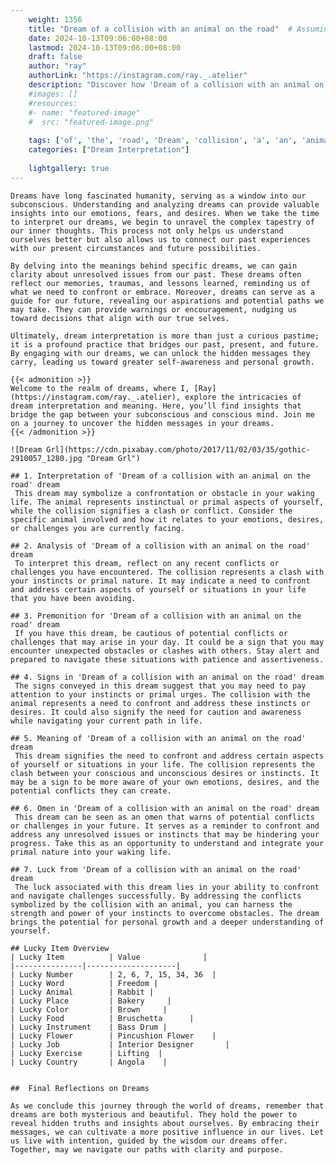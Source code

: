 ```yaml
---
    weight: 1356
    title: "Dream of a collision with an animal on the road"  # Assuming 'title' column exists
    date: 2024-10-13T09:06:00+08:00
    lastmod: 2024-10-13T09:06:00+08:00
    draft: false
    author: "ray"
    authorLink: "https://instagram.com/ray._.atelier"
    description: "Discover how 'Dream of a collision with an animal on the road' can interpret your future and uncover its significant meanings in your life."
    #images: []
    #resources:
    #- name: "featured-image"
    #  src: "featured-image.png"
    
    tags: ['of', 'the', 'road', 'Dream', 'collision', 'a', 'an', 'animal', 'on', 'with']
    categories: ["Dream Interpretation"]
    
    lightgallery: true
---
```

    
    Dreams have long fascinated humanity, serving as a window into our subconscious. Understanding and analyzing dreams can provide valuable insights into our emotions, fears, and desires. When we take the time to interpret our dreams, we begin to unravel the complex tapestry of our inner thoughts. This process not only helps us understand ourselves better but also allows us to connect our past experiences with our present circumstances and future possibilities.
    
    By delving into the meanings behind specific dreams, we can gain clarity about unresolved issues from our past. These dreams often reflect our memories, traumas, and lessons learned, reminding us of what we need to confront or embrace. Moreover, dreams can serve as a guide for our future, revealing our aspirations and potential paths we may take. They can provide warnings or encouragement, nudging us toward decisions that align with our true selves.
    
    Ultimately, dream interpretation is more than just a curious pastime; it is a profound practice that bridges our past, present, and future. By engaging with our dreams, we can unlock the hidden messages they carry, leading us toward greater self-awareness and personal growth.
    
    {{< admonition >}}
    Welcome to the realm of dreams, where I, [Ray](https://instagram.com/ray._.atelier), explore the intricacies of dream interpretation and meaning. Here, you’ll find insights that bridge the gap between your subconscious and conscious mind. Join me on a journey to uncover the hidden messages in your dreams.
    {{< /admonition >}}
    
    ![Dream Grl](https://cdn.pixabay.com/photo/2017/11/02/03/35/gothic-2910057_1280.jpg "Dream Grl")
    
    ## 1. Interpretation of 'Dream of a collision with an animal on the road' dream
     This dream may symbolize a confrontation or obstacle in your waking life. The animal represents instinctual or primal aspects of yourself, while the collision signifies a clash or conflict. Consider the specific animal involved and how it relates to your emotions, desires, or challenges you are currently facing.
    
    ## 2. Analysis of 'Dream of a collision with an animal on the road' dream
     To interpret this dream, reflect on any recent conflicts or challenges you have encountered. The collision represents a clash with your instincts or primal nature. It may indicate a need to confront and address certain aspects of yourself or situations in your life that you have been avoiding.
    
    ## 3. Premonition for 'Dream of a collision with an animal on the road' dream
     If you have this dream, be cautious of potential conflicts or challenges that may arise in your day. It could be a sign that you may encounter unexpected obstacles or clashes with others. Stay alert and prepared to navigate these situations with patience and assertiveness.
    
    ## 4. Signs in 'Dream of a collision with an animal on the road' dream
     The signs conveyed in this dream suggest that you may need to pay attention to your instincts or primal urges. The collision with the animal represents a need to confront and address these instincts or desires. It could also signify the need for caution and awareness while navigating your current path in life.
    
    ## 5. Meaning of 'Dream of a collision with an animal on the road' dream
     This dream signifies the need to confront and address certain aspects of yourself or situations in your life. The collision represents the clash between your conscious and unconscious desires or instincts. It may be a sign to be more aware of your own emotions, desires, and the potential conflicts they can create.
    
    ## 6. Omen in 'Dream of a collision with an animal on the road' dream
     This dream can be seen as an omen that warns of potential conflicts or challenges in your future. It serves as a reminder to confront and address any unresolved issues or instincts that may be hindering your progress. Take this as an opportunity to understand and integrate your primal nature into your waking life.
    
    ## 7. Luck from 'Dream of a collision with an animal on the road' dream
     The luck associated with this dream lies in your ability to confront and navigate challenges successfully. By addressing the conflicts symbolized by the collision with an animal, you can harness the strength and power of your instincts to overcome obstacles. The dream brings the potential for personal growth and a deeper understanding of yourself.
    
    ## Lucky Item Overview
    | Lucky Item          | Value              |
    |---------------|--------------------|
    | Lucky Number        | 2, 6, 7, 15, 34, 36  |
    | Lucky Word          | Freedom |
    | Lucky Animal        | Rabbit |
    | Lucky Place         | Bakery     |
    | Lucky Color         | Brown     |
    | Lucky Food          | Bruschetta      |
    | Lucky Instrument    | Bass Drum |
    | Lucky Flower        | Pincushion Flower    |
    | Lucky Job           | Interior Designer       |
    | Lucky Exercise      | Lifting  |
    | Lucky Country       | Angola    |
    
    
    ##  Final Reflections on Dreams
    
    As we conclude this journey through the world of dreams, remember that dreams are both mysterious and beautiful. They hold the power to reveal hidden truths and insights about ourselves. By embracing their messages, we can cultivate a more positive influence in our lives. Let us live with intention, guided by the wisdom our dreams offer. Together, may we navigate our paths with clarity and purpose.
    